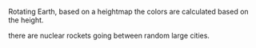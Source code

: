 Rotating Earth, based on a heightmap 
the colors are calculated based on the height.

there are nuclear rockets going between random large cities.
